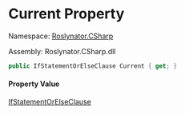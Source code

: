 # Current Property

Namespace: [Roslynator.CSharp](../../../README.md)

Assembly: Roslynator\.CSharp\.dll

```csharp
public IfStatementOrElseClause Current { get; }
```

#### Property Value

[IfStatementOrElseClause](../../../IfStatementOrElseClause/README.md)


